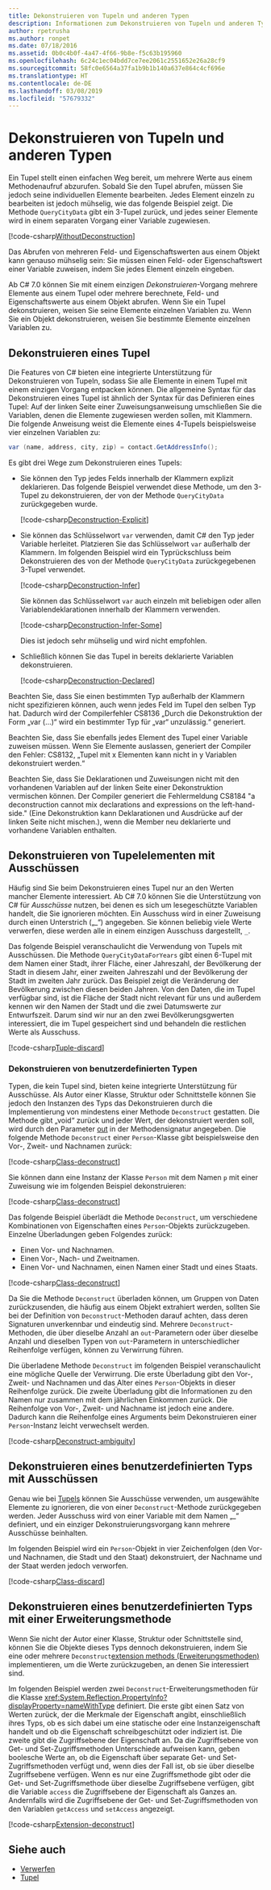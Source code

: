 ```yaml
---
title: Dekonstruieren von Tupeln und anderen Typen
description: Informationen zum Dekonstruieren von Tupeln und anderen Typen.
author: rpetrusha
ms.author: ronpet
ms.date: 07/18/2016
ms.assetid: 0b0c4b0f-4a47-4f66-9b8e-f5c63b195960
ms.openlocfilehash: 6c24c1ec04bdd7ce7ee2061c2551652e26a28cf9
ms.sourcegitcommit: 58fc0e6564a37fa1b9b1b140a637e864c4cf696e
ms.translationtype: HT
ms.contentlocale: de-DE
ms.lasthandoff: 03/08/2019
ms.locfileid: "57679332"
---
```

# <a name="deconstructing-tuples-and-other-types"></a>Dekonstruieren von Tupeln und anderen Typen

Ein Tupel stellt einen einfachen Weg bereit, um mehrere Werte aus einem Methodenaufruf abzurufen. Sobald Sie den Tupel abrufen, müssen Sie jedoch seine individuellen Elemente bearbeiten. Jedes Element einzeln zu bearbeiten ist jedoch mühselig, wie das folgende Beispiel zeigt. Die Methode `QueryCityData` gibt ein 3-Tupel zurück, und jedes seiner Elemente wird in einem separaten Vorgang einer Variable zugewiesen.

[!code-csharp[WithoutDeconstruction](../../samples/snippets/csharp/programming-guide/deconstructing-tuples/deconstruct-tuple1.cs)]

Das Abrufen von mehreren Feld- und Eigenschaftswerten aus einem Objekt kann genauso mühselig sein: Sie müssen einen Feld- oder Eigenschaftswert einer Variable zuweisen, indem Sie jedes Element einzeln eingeben.

Ab C# 7.0 können Sie mit einem einzigen *Dekonstruieren*-Vorgang mehrere Elemente aus einem Tupel oder mehrere berechnete, Feld- und Eigenschaftswerte aus einem Objekt abrufen. Wenn Sie ein Tupel dekonstruieren, weisen Sie seine Elemente einzelnen Variablen zu. Wenn Sie ein Objekt dekonstruieren, weisen Sie bestimmte Elemente einzelnen Variablen zu.

## <a name="deconstructing-a-tuple"></a>Dekonstruieren eines Tupel

Die Features von C# bieten eine integrierte Unterstützung für Dekonstruieren von Tupeln, sodass Sie alle Elemente in einem Tupel mit einem einzigen Vorgang entpacken können. Die allgemeine Syntax für das Dekonstruieren eines Tupel ist ähnlich der Syntax für das Definieren eines Tupel: Auf der linken Seite einer Zuweisungsanweisung umschließen Sie die Variablen, denen die Elemente zugewiesen werden sollen, mit Klammern. Die folgende Anweisung weist die Elemente eines 4-Tupels beispielsweise vier einzelnen Variablen zu:

```csharp
var (name, address, city, zip) = contact.GetAddressInfo();
```

Es gibt drei Wege zum Dekonstruieren eines Tupels:

- Sie können den Typ jedes Felds innerhalb der Klammern explizit deklarieren. Das folgende Beispiel verwendet diese Methode, um den 3-Tupel zu dekonstruieren, der von der Methode `QueryCityData` zurückgegeben wurde.

    [!code-csharp[Deconstruction-Explicit](../../samples/snippets/csharp/programming-guide/deconstructing-tuples/deconstruct-tuple2.cs#1)]

- Sie können das Schlüsselwort `var` verwenden, damit C# den Typ jeder Variable herleitet. Platzieren Sie das Schlüsselwort `var` außerhalb der Klammern. Im folgenden Beispiel wird ein Typrückschluss beim Dekonstruieren des von der Methode `QueryCityData` zurückgegebenen 3-Tupel verwendet.

    [!code-csharp[Deconstruction-Infer](../../samples/snippets/csharp/programming-guide/deconstructing-tuples/deconstruct-tuple3.cs#1)]

    Sie können das Schlüsselwort `var` auch einzeln mit beliebigen oder allen Variablendeklarationen innerhalb der Klammern verwenden.

    [!code-csharp[Deconstruction-Infer-Some](../../samples/snippets/csharp/programming-guide/deconstructing-tuples/deconstruct-tuple4.cs#1)]

    Dies ist jedoch sehr mühselig und wird nicht empfohlen.

- Schließlich können Sie das Tupel in bereits deklarierte Variablen dekonstruieren.

    [!code-csharp[Deconstruction-Declared](../../samples/snippets/csharp/programming-guide/deconstructing-tuples/deconstruct-tuple5.cs#1)]

Beachten Sie, dass Sie einen bestimmten Typ außerhalb der Klammern nicht spezifizieren können, auch wenn jedes Feld im Tupel den selben Typ hat. Dadurch wird der Compilerfehler CS8136 „Durch die Dekonstruktion der Form „var (...)“ wird ein bestimmter Typ für „var“ unzulässig.“ generiert.

Beachten Sie, dass Sie ebenfalls jedes Element des Tupel einer Variable zuweisen müssen. Wenn Sie Elemente auslassen, generiert der Compiler den Fehler: CS8132, „Tupel mit x Elementen kann nicht in y Variablen dekonstruiert werden.“

Beachten Sie, dass Sie Deklarationen und Zuweisungen nicht mit den vorhandenen Variablen auf der linken Seite einer Dekonstruktion vermischen können. Der Compiler generiert die Fehlermeldung CS8184 "a deconstruction cannot mix declarations and expressions on the left-hand-side." (Eine Dekonstruktion kann Deklarationen und Ausdrücke auf der linken Seite nicht mischen.), wenn die Member neu deklarierte und vorhandene Variablen enthalten.

## <a name="deconstructing-tuple-elements-with-discards"></a>Dekonstruieren von Tupelelementen mit Ausschüssen

Häufig sind Sie beim Dekonstruieren eines Tupel nur an den Werten mancher Elemente interessiert. Ab C# 7.0 können Sie die Unterstützung von C# für *Ausschüsse* nutzen, bei denen es sich um lesegeschützte Variablen handelt, die Sie ignorieren möchten. Ein Ausschuss wird in einer Zuweisung durch einen Unterstrich („\_“) angegeben. Sie können beliebig viele Werte verwerfen, diese werden alle in einem einzigen Ausschuss dargestellt, `_`.

Das folgende Beispiel veranschaulicht die Verwendung von Tupels mit Ausschüssen. Die Methode `QueryCityDataForYears` gibt einen 6-Tupel mit dem Namen einer Stadt, ihrer Fläche, einer Jahreszahl, der Bevölkerung der Stadt in diesem Jahr, einer zweiten Jahreszahl und der Bevölkerung der Stadt im zweiten Jahr zurück. Das Beispiel zeigt die Veränderung der Bevölkerung zwischen diesen beiden Jahren. Von den Daten, die im Tupel verfügbar sind, ist die Fläche der Stadt nicht relevant für uns und außerdem kennen wir den Namen der Stadt und die zwei Datumswerte zur Entwurfszeit. Darum sind wir nur an den zwei Bevölkerungsgwerten interessiert, die im Tupel gespeichert sind und behandeln die restlichen Werte als Ausschuss.  

[!code-csharp[Tuple-discard](../../samples/snippets/csharp/programming-guide/deconstructing-tuples/discard-tuple1.cs)]

### <a name="deconstructing-user-defined-types"></a>Dekonstruieren von benutzerdefinierten Typen

Typen, die kein Tupel sind, bieten keine integrierte Unterstützung für Ausschüsse. Als Autor einer Klasse, Struktur oder Schnittstelle können Sie jedoch den Instanzen des Typs das Dekonstruieren durch die Implementierung von mindestens einer Methode `Deconstruct` gestatten. Die Methode gibt „void“ zurück und jeder Wert, der dekonstruiert werden soll, wird durch den Parameter [out](language-reference/keywords/out-parameter-modifier.md) in der Methodensignatur angegeben. Die folgende Methode `Deconstruct` einer `Person`-Klasse gibt beispielsweise den Vor-, Zweit- und Nachnamen zurück:

[!code-csharp[Class-deconstruct](../../samples/snippets/csharp/programming-guide/deconstructing-tuples/deconstruct-class1.cs#1)]

Sie können dann eine Instanz der Klasse `Person` mit dem Namen `p` mit einer Zuweisung wie im folgenden Beispiel dekonstruieren:

[!code-csharp[Class-deconstruct](../../samples/snippets/csharp/programming-guide/deconstructing-tuples/deconstruct-class1.cs#2)]

Das folgende Beispiel überlädt die Methode `Deconstruct`, um verschiedene Kombinationen von Eigenschaften eines `Person`-Objekts zurückzugeben. Einzelne Überladungen geben Folgendes zurück:

- Einen Vor- und Nachnamen.
- Einen Vor-, Nach- und Zweitnamen.
- Einen Vor- und Nachnamen, einen Namen einer Stadt und eines Staats.

[!code-csharp[Class-deconstruct](../../samples/snippets/csharp/programming-guide/deconstructing-tuples/deconstruct-class2.cs)]

Da Sie die Methode `Deconstruct` überladen können, um Gruppen von Daten zurückzusenden, die häufig aus einem Objekt extrahiert werden, sollten Sie bei der Definition von `Deconstruct`-Methoden darauf achten, dass deren Signaturen unverkennbar und eindeutig sind. Mehrere `Deconstruct`-Methoden, die über dieselbe Anzahl an `out`-Parametern oder über dieselbe Anzahl und dieselben Typen von `out`-Parametern in unterschiedlicher Reihenfolge verfügen, können zu Verwirrung führen.

Die überladene Methode `Deconstruct` im folgenden Beispiel veranschaulicht eine mögliche Quelle der Verwirrung. Die erste Überladung gibt den Vor-, Zweit- und Nachnamen und das Alter eines `Person`-Objekts in dieser Reihenfolge zurück. Die zweite Überladung gibt die Informationen zu den Namen nur zusammen mit dem jährlichen Einkommen zurück. Die Reihenfolge von Vor-, Zweit- und Nachname ist jedoch eine andere. Dadurch kann die Reihenfolge eines Arguments beim Dekonstruieren einer `Person`-Instanz leicht verwechselt werden.

[!code-csharp[Deconstruct-ambiguity](../../samples/snippets/csharp/programming-guide/deconstructing-tuples/deconstruct-ambiguous.cs)]

## <a name="deconstructing-a-user-defined-type-with-discards"></a>Dekonstruieren eines benutzerdefinierten Typs mit Ausschüssen

Genau wie bei [Tupels](#deconstructing-tuple-elements-with-discards) können Sie Ausschüsse verwenden, um ausgewählte Elemente zu ignorieren, die von einer `Deconstruct`-Methode zurückgegeben werden. Jeder Ausschuss wird von einer Variable mit dem Namen „\_“ definiert, und ein einziger Dekonstruierungsvorgang kann mehrere Ausschüsse beinhalten.

Im folgenden Beispiel wird ein `Person`-Objekt in vier Zeichenfolgen (den Vor- und Nachnamen, die Stadt und den Staat) dekonstruiert, der Nachname und der Staat werden jedoch verworfen.

[!code-csharp[Class-discard](../../samples/snippets/csharp/programming-guide/deconstructing-tuples/class-discard1.cs#1)]

## <a name="deconstructing-a-user-defined-type-with-an-extension-method"></a>Dekonstruieren eines benutzerdefinierten Typs mit einer Erweiterungsmethode

Wenn Sie nicht der Autor einer Klasse, Struktur oder Schnittstelle sind, können Sie die Objekte dieses Typs dennoch dekonstruieren, indem Sie eine oder mehrere `Deconstruct`[extension methods (Erweiterungsmethoden)](programming-guide/classes-and-structs/extension-methods.md) implementieren, um die Werte zurückzugeben, an denen Sie interessiert sind.

Im folgenden Beispiel werden zwei `Deconstruct`-Erweiterungsmethoden für die Klasse <xref:System.Reflection.PropertyInfo?displayProperty=nameWithType> definiert. Die erste gibt einen Satz von Werten zurück, der die Merkmale der Eigenschaft angibt, einschließlich ihres Typs, ob es sich dabei um eine statische oder eine Instanzeigenschaft handelt und ob die Eigenschaft schreibgeschützt oder indiziert ist. Die zweite gibt die Zugriffsebene der Eigenschaft an. Da die Zugriffsebene von Get- und Set-Zugriffsmethoden Unterschiede aufweisen kann, geben boolesche Werte an, ob die Eigenschaft über separate Get- und Set-Zugriffsmethoden verfügt und, wenn dies der Fall ist, ob sie über dieselbe Zugriffsebene verfügen. Wenn es nur eine Zugriffsmethode gibt oder die Get- und Set-Zugriffsmethode über dieselbe Zugriffsebene verfügen, gibt die Variable `access` die Zugriffsebene der Eigenschaft als Ganzes an. Andernfalls wird die Zugriffsebene der Get- und Set-Zugriffsmethoden von den Variablen `getAccess` und `setAccess` angezeigt.

[!code-csharp[Extension-deconstruct](../../samples/snippets/csharp/programming-guide/deconstructing-tuples/deconstruct-extension1.cs)]

## <a name="see-also"></a>Siehe auch

- [Verwerfen](discards.md)
- [Tupel](tuples.md)

